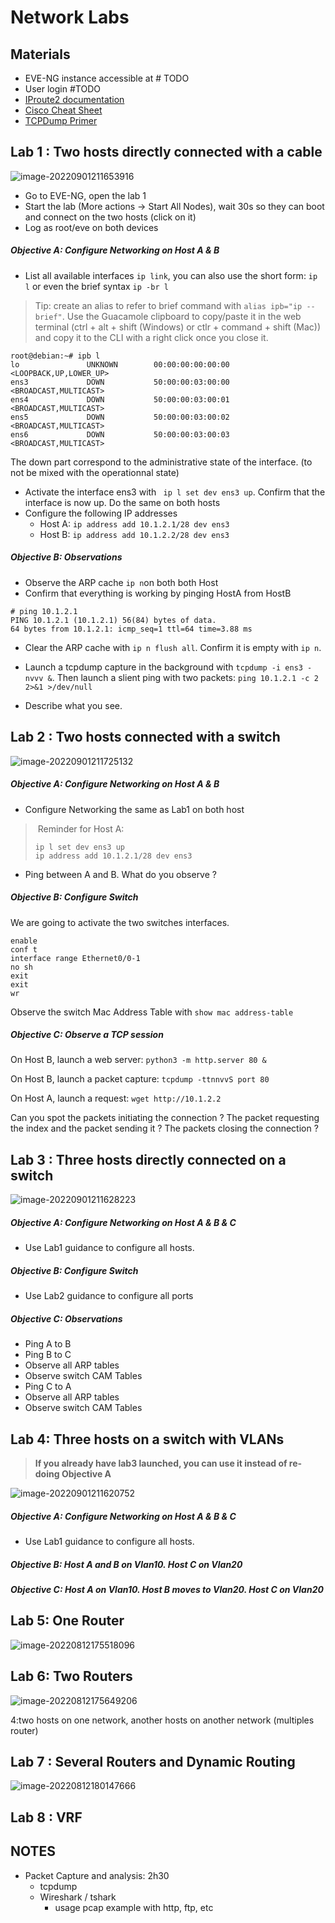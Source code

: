 # Network Labs



## Materials

* EVE-NG instance accessible at # TODO
* User login #TODO
* [IProute2 documentation](iproute2.md)
* [Cisco Cheat Sheet](ciscocheatsheet.md)
* [TCPDump Primer](https://danielmiessler.com/study/tcpdump/)



## Lab 1 : Two hosts directly connected with a cable

![image-20220901211653916](labnetwork.assets/image-20220901211653916.png)

* Go to EVE-NG, open the lab 1
* Start the lab (More actions -> Start All Nodes), wait 30s  so they can boot and connect on the two hosts (click on it)
* Log as root/eve on both devices

##### Objective A: Configure Networking on Host A & B

* List all available interfaces `ip link`, you can also use the short form: `ip l` or even the brief syntax `ip -br l`

> Tip: create an alias to refer to brief command with `alias ipb="ip --brief"`. Use the Guacamole clipboard to copy/paste it in the web terminal (ctrl + alt + shift (Windows) or ctlr + command + shift (Mac)) and copy it to the CLI with a right click once you close it.

```
root@debian:~# ipb l
lo               UNKNOWN        00:00:00:00:00:00 <LOOPBACK,UP,LOWER_UP> 
ens3             DOWN           50:00:00:03:00:00 <BROADCAST,MULTICAST> 
ens4             DOWN           50:00:00:03:00:01 <BROADCAST,MULTICAST> 
ens5             DOWN           50:00:00:03:00:02 <BROADCAST,MULTICAST> 
ens6             DOWN           50:00:00:03:00:03 <BROADCAST,MULTICAST> 
```

The down part correspond to the administrative state of the interface. (to not be mixed with the operationnal state)

* Activate the interface ens3 with ` ip l set dev ens3 up`. Confirm that the interface is now up. Do the same on both hosts
* Configure the following IP addresses
  * Host A: `ip address add 10.1.2.1/28 dev ens3`
  * Host B: `ip address add 10.1.2.2/28 dev ens3`



##### Objective B: Observations

* Observe the ARP cache `ip n`on both both Host
* Confirm that everything is working by pinging HostA from HostB 

```
# ping 10.1.2.1
PING 10.1.2.1 (10.1.2.1) 56(84) bytes of data.
64 bytes from 10.1.2.1: icmp_seq=1 ttl=64 time=3.88 ms
```

* Clear the ARP cache with `ip n flush all`. Confirm it is empty with `ip n`.

* Launch a tcpdump capture in the background with `tcpdump -i ens3 -nvvv &`. Then launch a slient ping with two packets:  `ping 10.1.2.1 -c 2 2>&1 >/dev/null`

* Describe what you see.

  

## Lab 2 : Two hosts  connected with a switch

![image-20220901211725132](labnetwork.assets/image-20220901211725132.png)

##### Objective A: Configure Networking on Host A & B

* Configure Networking the same as Lab1 on both host

> ​	Reminder for Host A:
>
> ```
> ip l set dev ens3 up
> ip address add 10.1.2.1/28 dev ens3
> ```

* Ping between A and B. What do you observe ?

##### Objective B: Configure Switch

We are going to activate the two switches interfaces.

```
enable
conf t
interface range Ethernet0/0-1
no sh
exit
exit
wr
```

Observe the switch Mac Address Table with `show mac address-table`

##### Objective C: Observe a TCP session

On Host B, launch a web server: `python3 -m http.server 80 &`

On Host B, launch a packet capture: `tcpdump -ttnnvvS port 80`

On Host A, launch a request: `wget http://10.1.2.2`

Can you spot the packets initiating the connection ? The packet requesting the index and the packet sending it ? The packets closing the connection ?



## Lab 3 : Three hosts directly connected on a switch

![image-20220901211628223](labnetwork.assets/image-20220901211628223.png) 

##### Objective A: Configure Networking on Host A & B & C

* Use Lab1 guidance to configure all hosts.

##### Objective B: Configure Switch

* Use Lab2 guidance to configure all ports

##### Objective C: Observations

* Ping A to B
* Ping B to C
* Observe all ARP tables
* Observe switch CAM Tables
* Ping C to A
* Observe all ARP tables
* Observe switch CAM Tables



## Lab 4: Three hosts on a switch with VLANs

> **If you already have lab3 launched, you can use it instead of re-doing Objective A** 

![image-20220901211620752](labnetwork.assets/image-20220901211620752.png)

##### Objective A: Configure Networking on Host A & B & C

* Use Lab1 guidance to configure all hosts.



##### Objective B: Host A and B on Vlan10. Host C on Vlan20



##### Objective C: Host A on Vlan10. Host B moves to Vlan20. Host C on Vlan20





## Lab 5: One Router

![image-20220812175518096](labnetwork.assets/image-20220812175518096.png)

## Lab 6: Two Routers

![image-20220812175649206](labnetwork.assets/image-20220812175649206.png)

4:two hosts on one network, another hosts on another network (multiples router)

## Lab 7 : Several Routers and Dynamic Routing 

![image-20220812180147666](labnetwork.assets/image-20220812180147666.png)

## Lab 8 : VRF



## NOTES



- Packet Capture and analysis: 2h30
  - tcpdump
  - Wireshark / tshark
    - usage pcap example with http, ftp, etc